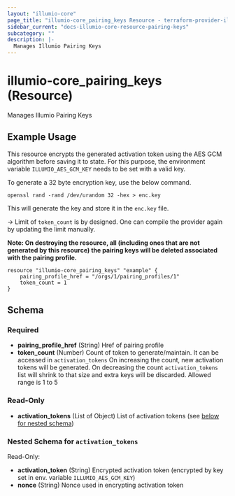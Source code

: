 ```yaml
---
layout: "illumio-core"
page_title: "illumio-core_pairing_keys Resource - terraform-provider-illumio-core"
sidebar_current: "docs-illumio-core-resource-pairing-keys"
subcategory: ""
description: |-
  Manages Illumio Pairing Keys
---
```



# illumio-core_pairing_keys (Resource)

Manages Illumio Pairing Keys


Example Usage
------------

This resource encrypts the generated activation token using the AES GCM algorithm before saving it to state. For this purpose, the environment variable `ILLUMIO_AES_GCM_KEY` needs to be set with a valid key.

To generate a 32 byte encryption key, use the below command. 
```
openssl rand -rand /dev/urandom 32 -hex > enc.key
```
This will generate the key and store it in the `enc.key` file.

-> Limit of `token_count` is by designed. One can compile the provider again by updating the limit manually.


**Note: On destroying the resource, all (including ones that are not generated by this resource) the pairing keys will be deleted associated with the pairing profile.**

```hcl
resource "illumio-core_pairing_keys" "example" {
    pairing_profile_href = "/orgs/1/pairing_profiles/1"
    token_count = 1
}
```

## Schema

### Required

- **pairing_profile_href** (String) Href of pairing profile
- **token_count** (Number) Count of token to generate/maintain. It can be accessed in `activation_tokens` On increasing the count, new activation tokens will be generated. On decreasing the count `activation_tokens` list will shrink to that size and extra keys will be discarded. Allowed range is 1 to 5

### Read-Only

- **activation_tokens** (List of Object) List of activation tokens (see [below for nested schema](#nestedatt--activation_tokens))

<a id="nestedatt--activation_tokens"></a>
### Nested Schema for `activation_tokens`

Read-Only:

- **activation_token** (String) Encrypted activation token (encrypted by key set in env. variable `ILLUMIO_AES_GCM_KEY`)
- **nonce** (String) Nonce used in encrypting activation token


